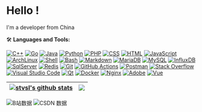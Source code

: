 # Hello !
I'm a developer from China

🛠️ **Languages and Tools:**
<p>
    <a href="#"><img alt="C++" src="https://img.shields.io/badge/C++-%2300599C.svg?logo=cplusplus&logoColor=white"></a>
    <a href="#"><img alt="Go" src="https://img.shields.io/badge/Golang-%2345b8d8.svg?logo=go&logoColor=white"></a>
    <a href="#"><img alt="Java" src="https://img.shields.io/badge/Java-%23007396.svg?logo=java&logoColor=white"></a>
    <a href="#"><img alt="Python" src="https://img.shields.io/badge/Python%20-%233776AB.svg?logo=python&logoColor=white"></a>
    <a href="#"><img alt="PHP" src="https://img.shields.io/badge/PHP-%23777BB4.svg?logo=php&logoColor=white"></a>
    <a href="#"><img alt="CSS" src="https://img.shields.io/badge/CSS%20-%231572B6.svg?logo=css3&logoColor=white"></a>
    <a href="#"><img alt="HTML" src="https://img.shields.io/badge/HTML%20-%23E34F26.svg?logo=html5&logoColor=white"></a>
    <a href="#"><img alt="JavaScript" src="https://img.shields.io/badge/JavaScript%20-%23F7DF1E.svg?logo=javascript&logoColor=black"></a>
    <a href="#"><img alt="ArchLinux" src="https://img.shields.io/badge/archlinux-%231793D1?logo=archlinux&logoColor=white" /></a>
    <a href="#"><img alt="Shell" src="https://img.shields.io/badge/Shell%20-%236fba48.svg?logo=shell"></a>
    <a href="#"><img alt="Bash" src="https://img.shields.io/badge/Bash-%234EAA25.svg?logo=gnubash&logoColor=white"></a>
    <a href="#"><img alt="Markdown" src="https://img.shields.io/badge/Markdown-%23000000.svg?logo=markdown&logoColor=white"></a>
    <a href="#"><img alt="MariaDB" src="https://img.shields.io/badge/MariaDB-%23003545.svg?logo=mariadb&logoColor=white"></a>
    <a href="#"><img alt="MySQL" src="https://img.shields.io/badge/MySQL-%234479A1.svg?logo=mysql&logoColor=white"></a>
    <a href="#"><img alt="InfluxDB" src="https://img.shields.io/badge/InfluxDB%20-%2322ADF6.svg?logo=influxdb&logoColor=white"></a>
    <a href="#"><img alt="SqlServer" src="https://img.shields.io/badge/SqlServer%20-%23CC2927.svg?logo=microsoftsqlserver&logoColor=white"></a>
    <a href="#"><img alt="Redis" src="https://img.shields.io/badge/redis-%23c83d2e.svg?logo=redis&logoColor=white"></a>
    <a href="#"><img alt="Git" src="https://img.shields.io/badge/Git%20-%23F05033.svg?logo=git&logoColor=white"></a>
    <a href="#"><img alt="GitHub Actions" src="https://img.shields.io/badge/GitHub%20Actions%20-%232671E5.svg?logo=github%20actions&logoColor=white"></a>
    <a href="#"><img alt="Postman" src="https://img.shields.io/badge/Postman-FF6C37?logo=postman&logoColor=white"></a>
    <a href="#"><img alt="Stack Overflow" src="https://img.shields.io/badge/-Stack%20Overflow-FE7A16?logo=stack-overflow&logoColor=white"></a>
    <a href="#"><img alt="Visual Studio Code" src="https://img.shields.io/badge/Visual%20Studio%20Code-0078d7.svg?logo=visual-studio-code&logoColor=white"></a>
    <a href="#"><img alt="Qt" src="https://img.shields.io/badge/Qt-%241CD52.svg?logo=qt&logoColor=white"></a>
    <a href="#"><img alt="Docker" src="https://img.shields.io/badge/Docker-2496ED?logo=docker&logoColor=white" /></a>
    <a href="#"><img alt="Nginx" src="https://img.shields.io/badge/-Nginx-009639?logo=nginx&logoColor=white" /></a>
    <a href="#"><img alt="Adobe" src="https://img.shields.io/badge/Adobe%20-%23FF0000.svg?logo=adobe&logoColor=white"></a>
    <a href="#"><img alt="Vue" src="https://img.shields.io/badge/vue%20-%900FF7F.svg?logo=vue.js&logoColor=blue"></a>
</p>

| <a href="https://github.com/stvsl/github-readme-stats"><img align="center" src="https://github-readme-stats.vercel.app/api?username=stvsl&show_icons=true&include_all_commits=true&theme=buefy&hide_border=true" alt="stvsl's github stats" /></a> | <a href="https://github.com/stvsl/github-readme-stats"><img align="center" src="https://github-readme-stats.vercel.app/api/top-langs/?username=stvsl&layout=compact&theme=buefy&hide_border=true" /></a> |
| ------------- | ------------- |

![B站数据](https://stats.justsong.cn/api/bilibili/?id=87786093)
![CSDN 数据](https://stats.justsong.cn/api/csdn?id=stvsl)
